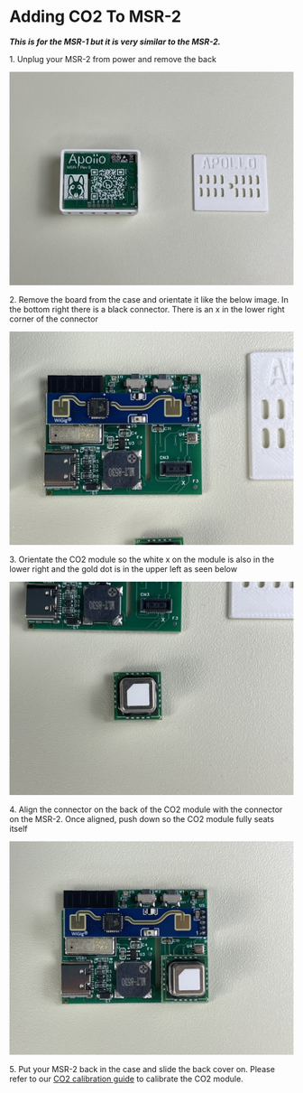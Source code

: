 # Adding CO2 To MSR-2

***This is for the MSR-1 but it is very similar to the MSR-2.***  
  


  
1\. Unplug your MSR-2 from power and remove the back

![IMG_3784.jpeg](../assets/img-3784.jpeg)

2\. Remove the board from the case and orientate it like the below image. In the bottom right there is a black connector. There is an x in the lower right corner of the connector

![IMG_3788.jpeg](../assets/img-3788.jpeg)

3\. Orientate the CO2 module so the white x on the module is also in the lower right and the gold dot is in the upper left as seen below

![IMG_3787.jpeg](../assets/img-3787.jpeg)

4\. Align the connector on the back of the CO2 module with the connector on the MSR-2. Once aligned, push down so the CO2 module fully seats itself

![IMG_3789.jpeg](../assets/img-3789.jpeg)

5\. Put your MSR-2 back in the case and slide the back cover on. Please refer to our [CO2 calibration guide](https://wiki.apolloautomation.cloud/books/general/page/co2-calibration "CO2 Calibration") to calibrate the CO2 module.